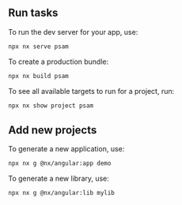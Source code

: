 ## Run tasks

To run the dev server for your app, use:

```sh
npx nx serve psam
```

To create a production bundle:

```sh
npx nx build psam
```

To see all available targets to run for a project, run:

```sh
npx nx show project psam
```

## Add new projects

To generate a new application, use:

```sh
npx nx g @nx/angular:app demo
```

To generate a new library, use:

```sh
npx nx g @nx/angular:lib mylib
```
